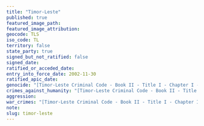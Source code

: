 ```yaml
---
title: "Timor-Leste"
published: true
featured_image_path:
featured_image_attribution:
geocode: TLS
iso_code: TL
territory: false
state_party: true
signed_but_not_ratified: false
signed_date:
ratified_or_acceded_date:
entry_into_force_date: 2002-11-30
ratified_apic_date:
genocide: "[Timor-Leste Criminal Code - Book II - Title I - Chapter I - Article 123](https://iccdb.hrlc.net/data/doc/387/keyword/46/)"
crimes_against_humanity: "[Timor-Leste Criminal Code - Book II - Title I - Chapter I - Article 124](https://iccdb.hrlc.net/data/doc/387/keyword/13/)"
aggression:
war_crimes: "[Timor-Leste Criminal Code - Book II - Title I - Chapter I - Article 125-130](https://iccdb.hrlc.net/data/doc/387/keyword/145/)"
note:
slug: timor-leste
---
```

